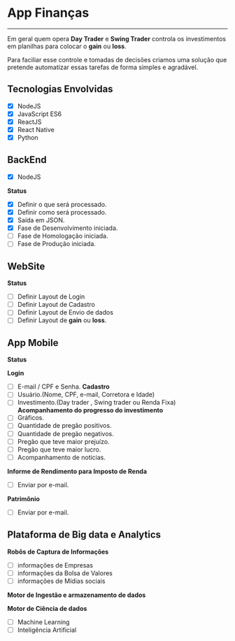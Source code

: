 # App Finanças

------

Em geral quem opera **Day Trader** e **Swing Trader** controla os investimentos em planilhas para colocar o **gain** ou **loss**.

Para faciliar esse controle e tomadas de decisões criamos uma solução que  pretende automatizar essas tarefas de forma simples e agradável.

## Tecnologias Envolvidas

- [x] NodeJS
- [x] JavaScript ES6
- [x] ReactJS
- [x] React Native
- [x] Python

## BackEnd

- [x] NodeJS

**Status**

- [X] Definir o que será processado.
- [X] Definir como será processado.
- [x] Saída em JSON.
- [x] Fase de Desenvolvimento iniciada.
- [ ] Fase de Homologação iniciada.
- [ ] Fase de Produção iniciada.

## WebSite

**Status**

- [ ] Definir Layout de Login
- [ ] Definir Layout de Cadastro
- [ ] Definir Layout de Envio de dados
- [ ] Definir Layout de **gain** ou **loss**.

## App Mobile

**Status**

**Login**
- [ ] E-mail / CPF e Senha.
**Cadastro**
- [ ] Usuário.(Nome, CPF, e-mail, Corretora e Idade)
- [ ] Investimento.(Day trader , Swing trader ou Renda Fixa)
**Acompanhamento do progresso do investimento**
- [ ] Gráficos.
- [ ] Quantidade de pregão positivos.
- [ ] Quantidade de pregão negativos.
- [ ] Pregão que teve maior prejuízo.
- [ ] Pregão que teve maior lucro.
- [ ] Acompanhamento de noticias.

**Informe de Rendimento para Imposto de Renda**

- [ ] Enviar por e-mail.
  
**Patrimônio**

- [ ] Enviar por e-mail.

## Plataforma de Big data e Analytics

**Robôs de Captura de Informações**

- [ ] informações de Empresas
- [ ] informações da Bolsa de Valores
- [ ] informações de Mídias sociais

**Motor de Ingestão e armazenamento de dados**

**Motor de Ciência de dados**

- [ ] Machine Learning 
- [ ] Inteligência Artificial